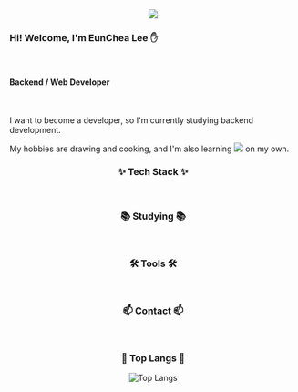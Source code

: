 <!--타이틀 부분-->
<div align="center">
  <img src="https://capsule-render.vercel.app/api?type=waving&height=250&section=header&text=EunCheaLee&fontAlign=75&fontAlignY=40&color=gradient"/>
</div>

<!--내용 부분-->
<div align="left">
  <h3>Hi! Welcome, I'm EunChea Lee ✋</h3>
  <br/><h4>Backend / Web Developer</h4>
  <br/><p>I want to become a developer, so I'm currently studying backend development.</p>
  <p>My hobbies are drawing and cooking, and I'm also learning
    <img src="https://img.shields.io/badge/blender-E87D0D?style=flat-square&logo=blender&logoColor=white"/> on my own.</p>
</div>

<h3 align="center">✨ Tech Stack ✨</h3>
<div align="center">
  
</div>
<br/>
<div align="center">

</div>
<h3 align="center">📚 Studying 📚</h3>
<div align="center">

</div>
<br/>
<h3 align="center">🛠 Tools 🛠</h3>
<div align="center">

</div>
<br/>
<h3 align="center">📫 Contact 📫</h3>
<div align="center">
  <a>
    
  </a>
  <a>
    
  </a>
</div>
<br/>
<h3 align="center">📓 Top Langs 📓</h3>
<div align="center">
  <img src="https://github-readme-stats.vercel.app/api/top-langs/?username=EunCheaLee&layout=compact" alt="Top Langs" />
</div>
